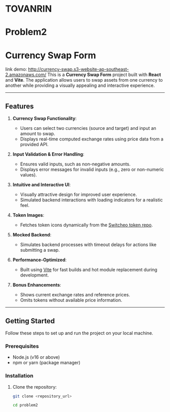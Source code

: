 # TOVANRIN
# Problem2

# Currency Swap Form

link demo: http://currency-swap.s3-website-ap-southeast-2.amazonaws.com/
This is a **Currency Swap Form** project built with **React** and **Vite**. The application allows users to swap assets from one currency to another while providing a visually appealing and interactive experience. 

---

## Features

1. **Currency Swap Functionality**:
   - Users can select two currencies (source and target) and input an amount to swap.
   - Displays real-time computed exchange rates using price data from a provided API.

2. **Input Validation & Error Handling**:
   - Ensures valid inputs, such as non-negative amounts.
   - Displays error messages for invalid inputs (e.g., zero or non-numeric values).

3. **Intuitive and Interactive UI**:
   - Visually attractive design for improved user experience.
   - Simulated backend interactions with loading indicators for a realistic feel.

4. **Token Images**:
   - Fetches token icons dynamically from the [Switcheo token repo](https://github.com/Switcheo/token-icons/tree/main/tokens).

5. **Mocked Backend**:
   - Simulates backend processes with timeout delays for actions like submitting a swap.

6. **Performance-Optimized**:
   - Built using [Vite](https://vite.dev/) for fast builds and hot module replacement during development.

7. **Bonus Enhancements**:
   - Shows current exchange rates and reference prices.
   - Omits tokens without available price information.

---

## Getting Started

Follow these steps to set up and run the project on your local machine.

### Prerequisites

- Node.js (v16 or above)
- npm or yarn (package manager)

### Installation

1. Clone the repository:
   ```bash
   git clone <repository_url>

   cd problem2
